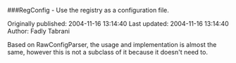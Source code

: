 ###RegConfig - Use the registry as a configuration file.

Originally published: 2004-11-16 13:14:40
Last updated: 2004-11-16 13:14:40
Author: Fadly Tabrani

Based on RawConfigParser, the usage and implementation is almost the same, however this is not a subclass of it because it doesn't need to.